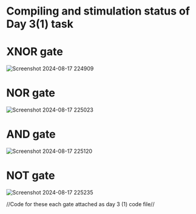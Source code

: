 # Compiling and stimulation status of Day 3(1) task

# XNOR gate

 ![Screenshot 2024-08-17 224909](https://github.com/user-attachments/assets/775ccceb-71a0-4ee5-8399-ef5dbdeb3cd2)


# NOR gate

 ![Screenshot 2024-08-17 225023](https://github.com/user-attachments/assets/9d6434e4-91da-4ad8-88d8-a827cb0391e3)


# AND gate

 ![Screenshot 2024-08-17 225120](https://github.com/user-attachments/assets/a1ad84ec-31a1-43e7-8635-ad072e011f8b)


# NOT gate

![Screenshot 2024-08-17 225235](https://github.com/user-attachments/assets/5df8790c-034f-435b-b30a-697dbbc9d244)
 
//Code for these each gate attached as day 3 (1) code file//

